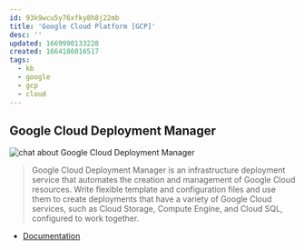 ```yaml
---
id: 93k9wcu5y76xfky8h8j22mb
title: 'Google Cloud Platform [GCP]'
desc: ''
updated: 1669990133228
created: 1664186016517
tags:
  - kb
  - google
  - gcp
  - cloud
---
```


## Google Cloud Deployment Manager

![chat about Google Cloud Deployment Manager](/assets/images/2022-09-26-11-56-27.png)

> Google Cloud Deployment Manager is an infrastructure deployment service that automates the creation and management of Google Cloud resources. Write flexible template and configuration files and use them to create deployments that have a variety of Google Cloud services, such as Cloud Storage, Compute Engine, and Cloud SQL, configured to work together.

* [Documentation](https://cloud.google.com/deployment-manager/docs)
